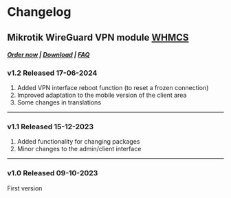 # Changelog

## Mikrotik WireGuard VPN module **[WHMCS](https://puqcloud.com/link.php?id=77)** 

#####  [Order now](https://puqcloud.com/index.php?rp=/store/whmcs-module-mikrotik-wireguard-vpn) | [Download](https://download.puqcloud.com/WHMCS/servers/PUQ_WHMCS-Mikrotik-WireGuard-VPN/) | [FAQ](https://faq.puqcloud.com/)

### v1.2 Released 17-06-2024
1. Added VPN interface reboot function (to reset a frozen connection)
2. Improved adaptation to the mobile version of the client area
3. Some changes in translations

- - - - - -

### v1.1 Released 15-12-2023

1. Added functionality for changing packages
2. Minor changes to the admin/client interface
 
- - - - - -

### v1.0 Released 09-10-2023

First version
